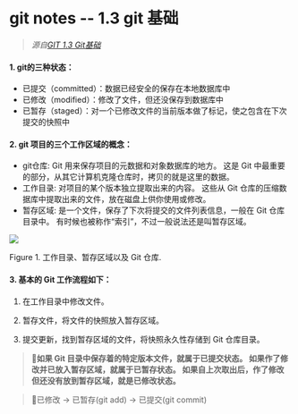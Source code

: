 # git notes -- 1.3 git 基础

> *源自*[*GIT 1.3 Git基础*](https://git-scm.com/book/zh/v2/%E8%B5%B7%E6%AD%A5-Git-%E5%9F%BA%E7%A1%80)

#### 1. git的三种状态：
- 已提交（committed）：数据已经安全的保存在本地数据库中
- 已修改（modified）：修改了文件，但还没保存到数据库中
- 已暂存（staged）：对一个已修改文件的当前版本做了标记，使之包含在下次提交的快照中

#### 2. git 项目的三个工作区域的概念：
- git仓库: Git 用来保存项目的元数据和对象数据库的地方。 这是 Git 中最重要的部分，从其它计算机克隆仓库时，拷贝的就是这里的数据。
- 工作目录: 对项目的某个版本独立提取出来的内容。 这些从 Git 仓库的压缩数据库中提取出来的文件，放在磁盘上供你使用或修改。
- 暂存区域: 是一个文件，保存了下次将提交的文件列表信息，一般在 Git 仓库目录中。 有时候也被称作“索引”，不过一般说法还是叫暂存区域。

![](https://git-scm.com/book/en/v2/images/areas.png)

Figure 1. 工作目录、暂存区域以及 Git 仓库.

#### 3. 基本的 Git 工作流程如下：

1. 在工作目录中修改文件。

2. 暂存文件，将文件的快照放入暂存区域。

3. 提交更新，找到暂存区域的文件，将快照永久性存储到 Git 仓库目录。



> ******:yellow_heart:如果 Git 目录中保存着的特定版本文件，就属于已提交状态。 如果作了修改并已放入暂存区域，就属于已暂存状态。 
如果自上次取出后，作了修改但还没有放到暂存区域，就是已修改状态。******

>:purple_heart:已修改 -> 已暂存(git add) -> 已提交(git commit)
